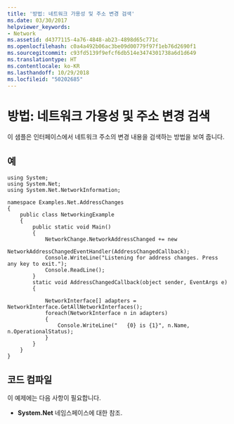 ```yaml
---
title: '방법: 네트워크 가용성 및 주소 변경 검색'
ms.date: 03/30/2017
helpviewer_keywords:
- Network
ms.assetid: d4377115-4a76-4848-ab23-4898d65c771c
ms.openlocfilehash: c0a4a492b06ac3be09d00779f97f1eb76d2690f1
ms.sourcegitcommit: c93fd5139f9efcf6db514e3474301738a6d1d649
ms.translationtype: HT
ms.contentlocale: ko-KR
ms.lasthandoff: 10/29/2018
ms.locfileid: "50202685"
---
```

# <a name="how-to-detect-network-availability-and-address-changes"></a>방법: 네트워크 가용성 및 주소 변경 검색
이 샘플은 인터페이스에서 네트워크 주소의 변경 내용을 검색하는 방법을 보여 줍니다.  
  
## <a name="example"></a>예  
  
```  
using System;  
using System.Net;  
using System.Net.NetworkInformation;  
  
namespace Examples.Net.AddressChanges  
{  
    public class NetworkingExample  
    {  
        public static void Main()  
        {  
            NetworkChange.NetworkAddressChanged += new   
             NetworkAddressChangedEventHandler(AddressChangedCallback);  
            Console.WriteLine("Listening for address changes. Press any key to exit.");  
            Console.ReadLine();  
        }  
        static void AddressChangedCallback(object sender, EventArgs e)  
        {  
  
            NetworkInterface[] adapters = NetworkInterface.GetAllNetworkInterfaces();  
            foreach(NetworkInterface n in adapters)  
            {  
                Console.WriteLine("   {0} is {1}", n.Name, n.OperationalStatus);  
            }  
        }  
    }  
}  
```  
  
## <a name="compiling-the-code"></a>코드 컴파일  
 이 예제에는 다음 사항이 필요합니다.  
  
-   **System.Net** 네임스페이스에 대한 참조.
